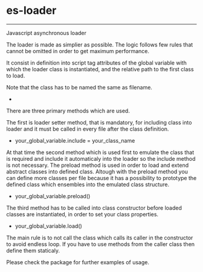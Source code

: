 # es-loader
---
Javascript asynchronous loader

The loader is made as simplier as possible.
The logic follows few rules that cannot be omitted in order to get maximum performance.

It consist in definition into script tag attributes of the global variable with which the 
loader class is instantiated, and the relative path to the first class to load.

Note that the class has to be named the same as filename.

* <script src="src/loader.js" instance="your_global_variable" load="path_to/your_file_class_name"></script>

There are three primary methods which are used.

The first is loader setter method, that is mandatory, for including class into loader
and it must be called in every file after the class definition.

* your_global_variable.include = your_class_name

At that time the second method which is used first to emulate the class that is required and include 
it automaticaly into the loader so the include method is not necessary.
The preload method is used in order to load and extend abstract classes into defined class.
Altough with the preload method you can define more classes per file because it has a possibility 
to prototype the defined class which ensembles into the emulated class structure. 

* your_global_variable.preload()

The third method has to be called into class constructor before loaded classes are instantiated, 
in order to set your class properties.

* your_global_variable.load()

The main rule is to not call the class which calls its caller in the constructor to avoid endless loop.
If you have to use methods from the caller class then define them staticaly.

Please check the package for further examples of usage.



